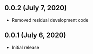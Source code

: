 
## 0.0.2 (July 7, 2020)

* Removed residual development code

## 0.0.1 (July 6, 2020)

* Initial release
